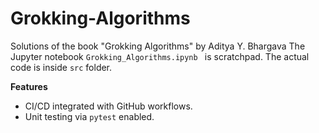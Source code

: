 # Grokking-Algorithms
Solutions of the book "Grokking Algorithms" by Aditya Y. Bhargava
The Jupyter notebook `Grokking_Algorithms.ipynb ` is scratchpad. The actual code is inside `src` folder.

**Features**
* CI/CD integrated with GitHub workflows.
* Unit testing via `pytest` enabled.
